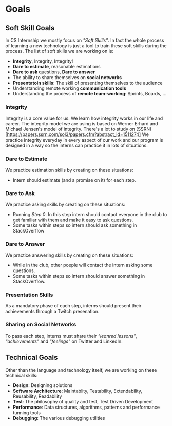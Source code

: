 # Goals

## Soft Skill Goals
In CS Internship we mostly focus on *"Soft Skills"*. In fact the whole process of learning a new technology is just a tool to train these soft skills during the process. The list of soft skills we are working on is:
- **Integrity**, Integrity, Integrity!
- **Dare to estimate**, reasonable estimations
- **Dare to ask** questions, **Dare to answer**
- The ability to share themselves on **social networks**
- **Presentatoin skills**: The skill of presenting themselves to the audience
- Understanding remote working **communication tools**
- Understanding the process of **remote team-working**: Sprints, Boards, ...

### Integrity
Integrity is a core value for us. We learn how integrity works in our life and career.
The integrity model we are using is based on Werner Erhard and Michael Jensen's model of integrity.
There's a lot to study on (SSRN)[https://papers.ssrn.com/sol3/papers.cfm?abstract_id=1511274]
We practice integrity everyday in every aspect of our work and our program is designed in a way so the interns can practice it in lots of situations.
 
### Dare to Estimate
We practice estimation skills by creating on these situations:
 - Intern should estimate (and a promise on it) for each step.

### Dare to Ask
We practice asking skills by creating on these situations:
 - Running *Step 0*. In this step intern should contact everyone in the club to get familiar with them and make it easy to ask questions.
 - Some tasks within steps so intern should ask something in StackOverflow
 
 ### Dare to Answer
 We practice answering skills by creating on these situations:
  - While in the club, other poeple will contact the intern asking some questions.
  - Some tasks within steps so intern should answer something in StackOverflow.
 
 ### Presentation Skills
 As a mandatory phase of each step, interns should present their achievements through a Twitch presenation.
 
 ### Sharing on Social Networks
 To pass each step, interns must share their *"leanred lessons"*, *"achievements"* and *"feelings"* on Twitter and LinkedIn.
 
 ## Technical Goals
Other than the language and technology itself, we are working on these technical skills:
 - **Design**: Designing solutions
 - **Software Architecture**: Maintablity, Testability, Extendability, Reusability, Readability
 - **Test**: The philosophy of quality and test, Test Driven Development
 - **Performance**: Data structures, algorithms, patterns and performance tunning tools
 - **Debugging**: The various debugging utilities
